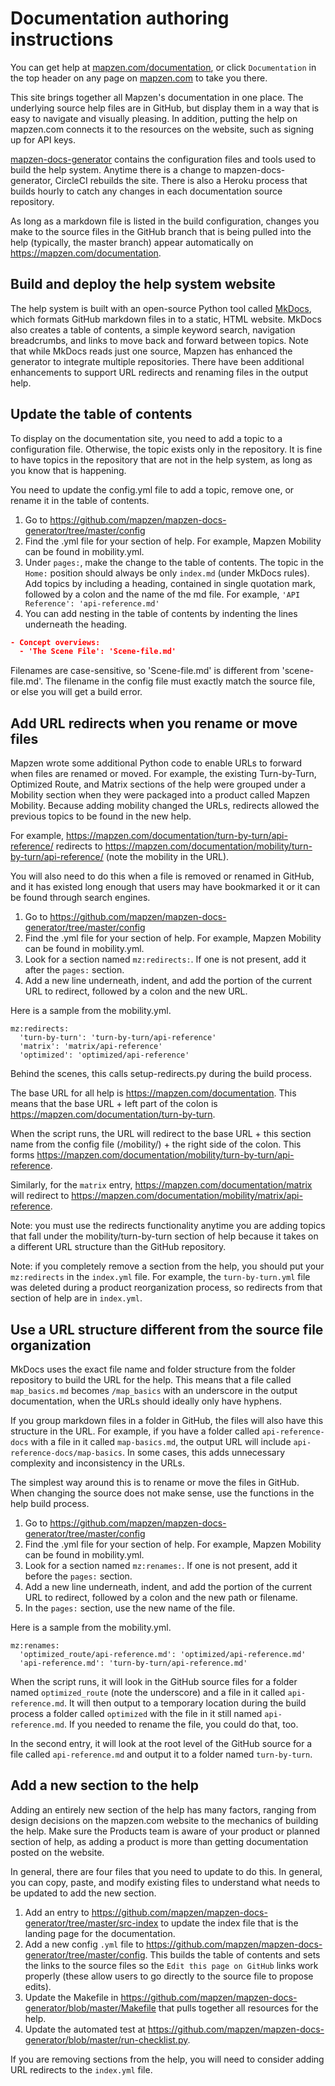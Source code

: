 # Documentation authoring instructions

You can get help at [mapzen.com/documentation](https://mapzen.com/documentation/), or click `Documentation` in the top header on any page on [mapzen.com](https://mapzen.com) to take you there.

This site brings together all Mapzen's documentation in one place. The underlying source help files are in GitHub, but display them in a way that is easy to navigate and visually pleasing. In addition, putting the help on mapzen.com connects it to the resources on the website, such as signing up for API keys.

[mapzen-docs-generator](https://github.com/mapzen/mapzen-docs-generator) contains the configuration files and tools used to build the help system. Anytime there is a change to mapzen-docs-generator, CircleCI rebuilds the site. There is also a Heroku process that builds hourly to catch any changes in each documentation source repository.

As long as a markdown file is listed in the build configuration, changes you make to the source files in the GitHub branch that is being pulled into the help (typically, the master branch) appear automatically on https://mapzen.com/documentation.

## Build and deploy the help system website

The help system is built with an open-source Python tool called [MkDocs](http://www.mkdocs.org/), which formats GitHub markdown files in to a static, HTML website. MkDocs also creates a table of contents, a simple keyword search, navigation breadcrumbs, and links to move back and forward between topics. Note that while MkDocs reads just one source, Mapzen has enhanced the generator to integrate multiple repositories. There have been additional enhancements to support URL redirects and renaming files in the output help.

## Update the table of contents

To display on the documentation site, you need to add a topic to a configuration file. Otherwise, the topic exists only in the repository. It is fine to have topics in the repository that are not in the help system, as long as you know that is happening.

You need to update the config.yml file to add a topic, remove one, or rename it in the table of contents.

1. Go to https://github.com/mapzen/mapzen-docs-generator/tree/master/config
2. Find the .yml file for your section of help. For example, Mapzen Mobility can be found in mobility.yml.
3. Under `pages:`, make the change to the table of contents. The topic in the `Home:` position should always be only `index.md` (under MkDocs rules). Add topics by including a heading, contained in single quotation mark, followed by a colon and the name of the md file. For example, `'API Reference': 'api-reference.md'`
4. You can add nesting in the table of contents by indenting the lines underneath the heading.
```json
- Concept overviews:
  - 'The Scene File': 'Scene-file.md'
```

Filenames are case-sensitive, so 'Scene-file.md' is different from 'scene-file.md'. The filename in the config file must exactly match the source file, or else you will get a build error.

## Add URL redirects when you rename or move files

Mapzen wrote some additional Python code to enable URLs to forward when files are renamed or moved. For example, the existing Turn-by-Turn, Optimized Route, and Matrix sections of the help were grouped under a Mobility section when they were packaged into a product called Mapzen Mobility. Because adding mobility changed the URLs, redirects allowed the previous topics to be found in the new help.

For example, https://mapzen.com/documentation/turn-by-turn/api-reference/ redirects to https://mapzen.com/documentation/mobility/turn-by-turn/api-reference/ (note the mobility in the URL).

You will also need to do this when a file is removed or renamed in GitHub, and it has existed long enough that users may have bookmarked it or it can be found through search engines.

1. Go to https://github.com/mapzen/mapzen-docs-generator/tree/master/config
2. Find the .yml file for your section of help. For example, Mapzen Mobility can be found in mobility.yml.
3. Look for a section named `mz:redirects:`. If one is not present, add it after the `pages:` section.
4. Add a new line underneath, indent, and add the portion of the current URL to redirect, followed by a colon and the new URL.

Here is a sample from the mobility.yml.

```
mz:redirects:
  'turn-by-turn': 'turn-by-turn/api-reference'
  'matrix': 'matrix/api-reference'
  'optimized': 'optimized/api-reference'
```

Behind the scenes, this calls setup-redirects.py during the build process.

The base URL for all help is https://mapzen.com/documentation.
This means that the base URL + left part of the colon is https://mapzen.com/documentation/turn-by-turn.

When the script runs, the URL will redirect to the base URL + this section name from the config file (/mobility/) + the right side of the colon. This forms https://mapzen.com/documentation/mobility/turn-by-turn/api-reference.

Similarly, for the `matrix` entry, https://mapzen.com/documentation/matrix will redirect to https://mapzen.com/documentation/mobility/matrix/api-reference.

Note: you must use the redirects functionality anytime you are adding topics that fall under the mobility/turn-by-turn section of help because it takes on a different URL structure than the GitHub repository.

Note: if you completely remove a section from the help, you should put your `mz:redirects` in the `index.yml` file. For example, the `turn-by-turn.yml` file was deleted during a product reorganization process, so redirects from that section of help are in `index.yml`.

## Use a URL structure different from the source file organization

MkDocs uses the exact file name and folder structure from the folder repository to build the URL for the help. This means that a file called `map_basics.md` becomes `/map_basics` with an underscore in the output documentation, when the URLs should ideally only have hyphens.

If you group markdown files in a folder in GitHub, the files will also have this structure in the URL. For example, if you have a folder called `api-reference-docs` with a file in it called `map-basics.md`, the output URL will include `api-reference-docs/map-basics`. In some cases, this adds unnecessary complexity and inconsistency in the URLs.

The simplest way around this is to rename or move the files in GitHub. When changing the source does not make sense, use the functions in the help build process.

1. Go to https://github.com/mapzen/mapzen-docs-generator/tree/master/config
2. Find the .yml file for your section of help. For example, Mapzen Mobility can be found in mobility.yml.
3. Look for a section named `mz:renames:`. If one is not present, add it before the `pages:` section.
4. Add a new line underneath, indent, and add the portion of the current URL to redirect, followed by a colon and the new path or filename.
5. In the `pages:` section, use the new name of the file.

Here is a sample from the mobility.yml.

```
mz:renames:
  'optimized_route/api-reference.md': 'optimized/api-reference.md'
  'api-reference.md': 'turn-by-turn/api-reference.md'
```

When the script runs, it will look in the GitHub source files for a folder named `optimized_route` (note the underscore) and a file in it called `api-reference.md`. It will then output to a temporary location during the build process a folder called `optimized` with the file in it still named `api-reference.md`. If you needed to rename the file, you could do that, too.

In the second entry, it will look at the root level of the GitHub source for a file called `api-reference.md` and output it to a folder named `turn-by-turn`.

## Add a new section to the help

Adding an entirely new section of the help has many factors, ranging from design decisions on the mapzen.com website to the mechanics of building the help. Make sure the Products team is aware of your product or planned section of help, as adding a product is more than getting documentation posted on the website.

In general, there are four files that you need to update to do this. In general, you can copy, paste, and modify existing files to understand what needs to be updated to add the new section.

1. Add an entry to https://github.com/mapzen/mapzen-docs-generator/tree/master/src-index to update the index file that is the landing page for the documentation.
2. Add a new config `.yml` file to https://github.com/mapzen/mapzen-docs-generator/tree/master/config. This builds the table of contents and sets the links to the source files so the `Edit this page on GitHub` links work properly (these allow users to go directly to the source file to propose edits).
3. Update the Makefile in https://github.com/mapzen/mapzen-docs-generator/blob/master/Makefile that pulls together all resources for the help.
4. Update the automated test at https://github.com/mapzen/mapzen-docs-generator/blob/master/run-checklist.py.

If you are removing sections from the help, you will need to consider adding URL redirects to the `index.yml` file.

